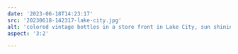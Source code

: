 ```yaml
---
date: '2023-06-18T14:23:17'
src: '20230618-142317-lake-city.jpg'
alt: 'colored vintage bottles in a store front in Lake City, sun shining through the window'
aspect: '3:2'

---
```

